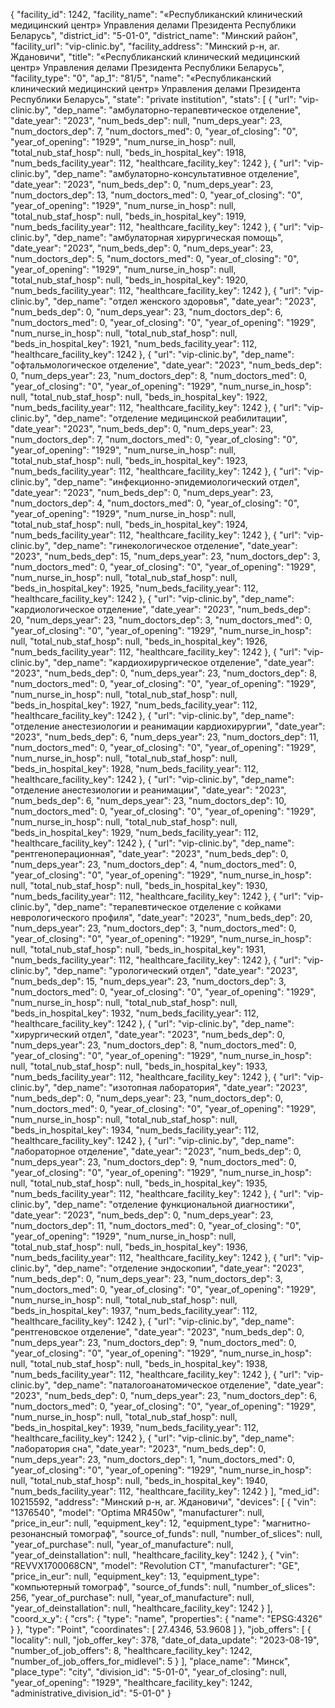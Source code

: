 {
    "facility_id": 1242,
    "facility_name": "«Республиканский клинический медицинский центр» Управления делами Президента Республики Беларусь",
    "district_id": "5-01-0",
    "district_name": "Минский район",
    "facility_url": "vip-clinic.by",
    "facility_address": "Минский р-н, аг. Ждановичи",
    "title": "«Республиканский клинический медицинский центр» Управления делами Президента Республики Беларусь",
    "facility_type": "0",
    "ap_1": "81\/5",
    "name": "«Республиканский клинический медицинский центр» Управления делами Президента Республики Беларусь",
    "state": "private institution",
    "stats": [
        {
            "url": "vip-clinic.by",
            "dep_name": "амбулаторно-терапевтическое отделение",
            "date_year": "2023",
            "num_beds_dep": null,
            "num_deps_year": 23,
            "num_doctors_dep": 7,
            "num_doctors_med": 0,
            "year_of_closing": "0",
            "year_of_opening": "1929",
            "num_nurse_in_hosp": null,
            "total_nub_staf_hosp": null,
            "beds_in_hospital_key": 1918,
            "num_beds_facility_year": 112,
            "healthcare_facility_key": 1242
        },
        {
            "url": "vip-clinic.by",
            "dep_name": "амбулаторно-консультативное отделение",
            "date_year": "2023",
            "num_beds_dep": 0,
            "num_deps_year": 23,
            "num_doctors_dep": 13,
            "num_doctors_med": 0,
            "year_of_closing": "0",
            "year_of_opening": "1929",
            "num_nurse_in_hosp": null,
            "total_nub_staf_hosp": null,
            "beds_in_hospital_key": 1919,
            "num_beds_facility_year": 112,
            "healthcare_facility_key": 1242
        },
        {
            "url": "vip-clinic.by",
            "dep_name": "амбулаторная хирургическая помощь",
            "date_year": "2023",
            "num_beds_dep": 0,
            "num_deps_year": 23,
            "num_doctors_dep": 5,
            "num_doctors_med": 0,
            "year_of_closing": "0",
            "year_of_opening": "1929",
            "num_nurse_in_hosp": null,
            "total_nub_staf_hosp": null,
            "beds_in_hospital_key": 1920,
            "num_beds_facility_year": 112,
            "healthcare_facility_key": 1242
        },
        {
            "url": "vip-clinic.by",
            "dep_name": "отдел женского здоровья",
            "date_year": "2023",
            "num_beds_dep": 0,
            "num_deps_year": 23,
            "num_doctors_dep": 6,
            "num_doctors_med": 0,
            "year_of_closing": "0",
            "year_of_opening": "1929",
            "num_nurse_in_hosp": null,
            "total_nub_staf_hosp": null,
            "beds_in_hospital_key": 1921,
            "num_beds_facility_year": 112,
            "healthcare_facility_key": 1242
        },
        {
            "url": "vip-clinic.by",
            "dep_name": "офтальмологическое отделение",
            "date_year": "2023",
            "num_beds_dep": 0,
            "num_deps_year": 23,
            "num_doctors_dep": 8,
            "num_doctors_med": 0,
            "year_of_closing": "0",
            "year_of_opening": "1929",
            "num_nurse_in_hosp": null,
            "total_nub_staf_hosp": null,
            "beds_in_hospital_key": 1922,
            "num_beds_facility_year": 112,
            "healthcare_facility_key": 1242
        },
        {
            "url": "vip-clinic.by",
            "dep_name": "отделение медицинской реабилитации",
            "date_year": "2023",
            "num_beds_dep": 0,
            "num_deps_year": 23,
            "num_doctors_dep": 7,
            "num_doctors_med": 0,
            "year_of_closing": "0",
            "year_of_opening": "1929",
            "num_nurse_in_hosp": null,
            "total_nub_staf_hosp": null,
            "beds_in_hospital_key": 1923,
            "num_beds_facility_year": 112,
            "healthcare_facility_key": 1242
        },
        {
            "url": "vip-clinic.by",
            "dep_name": "инфекционно-эпидемиологический отдел",
            "date_year": "2023",
            "num_beds_dep": 0,
            "num_deps_year": 23,
            "num_doctors_dep": 4,
            "num_doctors_med": 0,
            "year_of_closing": "0",
            "year_of_opening": "1929",
            "num_nurse_in_hosp": null,
            "total_nub_staf_hosp": null,
            "beds_in_hospital_key": 1924,
            "num_beds_facility_year": 112,
            "healthcare_facility_key": 1242
        },
        {
            "url": "vip-clinic.by",
            "dep_name": "гинекологическое отделение",
            "date_year": "2023",
            "num_beds_dep": 15,
            "num_deps_year": 23,
            "num_doctors_dep": 3,
            "num_doctors_med": 0,
            "year_of_closing": "0",
            "year_of_opening": "1929",
            "num_nurse_in_hosp": null,
            "total_nub_staf_hosp": null,
            "beds_in_hospital_key": 1925,
            "num_beds_facility_year": 112,
            "healthcare_facility_key": 1242
        },
        {
            "url": "vip-clinic.by",
            "dep_name": "кардиологическое отделение",
            "date_year": "2023",
            "num_beds_dep": 20,
            "num_deps_year": 23,
            "num_doctors_dep": 3,
            "num_doctors_med": 0,
            "year_of_closing": "0",
            "year_of_opening": "1929",
            "num_nurse_in_hosp": null,
            "total_nub_staf_hosp": null,
            "beds_in_hospital_key": 1926,
            "num_beds_facility_year": 112,
            "healthcare_facility_key": 1242
        },
        {
            "url": "vip-clinic.by",
            "dep_name": "кардиохирургическое отделение",
            "date_year": "2023",
            "num_beds_dep": 0,
            "num_deps_year": 23,
            "num_doctors_dep": 8,
            "num_doctors_med": 0,
            "year_of_closing": "0",
            "year_of_opening": "1929",
            "num_nurse_in_hosp": null,
            "total_nub_staf_hosp": null,
            "beds_in_hospital_key": 1927,
            "num_beds_facility_year": 112,
            "healthcare_facility_key": 1242
        },
        {
            "url": "vip-clinic.by",
            "dep_name": "отделение анестезиологии и реанимации кардиохирургии",
            "date_year": "2023",
            "num_beds_dep": 6,
            "num_deps_year": 23,
            "num_doctors_dep": 11,
            "num_doctors_med": 0,
            "year_of_closing": "0",
            "year_of_opening": "1929",
            "num_nurse_in_hosp": null,
            "total_nub_staf_hosp": null,
            "beds_in_hospital_key": 1928,
            "num_beds_facility_year": 112,
            "healthcare_facility_key": 1242
        },
        {
            "url": "vip-clinic.by",
            "dep_name": "отделение анестезиологии и реанимации",
            "date_year": "2023",
            "num_beds_dep": 6,
            "num_deps_year": 23,
            "num_doctors_dep": 10,
            "num_doctors_med": 0,
            "year_of_closing": "0",
            "year_of_opening": "1929",
            "num_nurse_in_hosp": null,
            "total_nub_staf_hosp": null,
            "beds_in_hospital_key": 1929,
            "num_beds_facility_year": 112,
            "healthcare_facility_key": 1242
        },
        {
            "url": "vip-clinic.by",
            "dep_name": "рентгеноперационная",
            "date_year": "2023",
            "num_beds_dep": 0,
            "num_deps_year": 23,
            "num_doctors_dep": 4,
            "num_doctors_med": 0,
            "year_of_closing": "0",
            "year_of_opening": "1929",
            "num_nurse_in_hosp": null,
            "total_nub_staf_hosp": null,
            "beds_in_hospital_key": 1930,
            "num_beds_facility_year": 112,
            "healthcare_facility_key": 1242
        },
        {
            "url": "vip-clinic.by",
            "dep_name": "терапевтическое отделение с койками неврологического профиля",
            "date_year": "2023",
            "num_beds_dep": 20,
            "num_deps_year": 23,
            "num_doctors_dep": 3,
            "num_doctors_med": 0,
            "year_of_closing": "0",
            "year_of_opening": "1929",
            "num_nurse_in_hosp": null,
            "total_nub_staf_hosp": null,
            "beds_in_hospital_key": 1931,
            "num_beds_facility_year": 112,
            "healthcare_facility_key": 1242
        },
        {
            "url": "vip-clinic.by",
            "dep_name": "урологический отдел",
            "date_year": "2023",
            "num_beds_dep": 15,
            "num_deps_year": 23,
            "num_doctors_dep": 3,
            "num_doctors_med": 0,
            "year_of_closing": "0",
            "year_of_opening": "1929",
            "num_nurse_in_hosp": null,
            "total_nub_staf_hosp": null,
            "beds_in_hospital_key": 1932,
            "num_beds_facility_year": 112,
            "healthcare_facility_key": 1242
        },
        {
            "url": "vip-clinic.by",
            "dep_name": "хирургический отдел",
            "date_year": "2023",
            "num_beds_dep": 0,
            "num_deps_year": 23,
            "num_doctors_dep": 8,
            "num_doctors_med": 0,
            "year_of_closing": "0",
            "year_of_opening": "1929",
            "num_nurse_in_hosp": null,
            "total_nub_staf_hosp": null,
            "beds_in_hospital_key": 1933,
            "num_beds_facility_year": 112,
            "healthcare_facility_key": 1242
        },
        {
            "url": "vip-clinic.by",
            "dep_name": "изотопная лаборатория",
            "date_year": "2023",
            "num_beds_dep": 0,
            "num_deps_year": 23,
            "num_doctors_dep": 0,
            "num_doctors_med": 0,
            "year_of_closing": "0",
            "year_of_opening": "1929",
            "num_nurse_in_hosp": null,
            "total_nub_staf_hosp": null,
            "beds_in_hospital_key": 1934,
            "num_beds_facility_year": 112,
            "healthcare_facility_key": 1242
        },
        {
            "url": "vip-clinic.by",
            "dep_name": "лабораторное отделение",
            "date_year": "2023",
            "num_beds_dep": 0,
            "num_deps_year": 23,
            "num_doctors_dep": 9,
            "num_doctors_med": 0,
            "year_of_closing": "0",
            "year_of_opening": "1929",
            "num_nurse_in_hosp": null,
            "total_nub_staf_hosp": null,
            "beds_in_hospital_key": 1935,
            "num_beds_facility_year": 112,
            "healthcare_facility_key": 1242
        },
        {
            "url": "vip-clinic.by",
            "dep_name": "отделение функциональной диагностики",
            "date_year": "2023",
            "num_beds_dep": 0,
            "num_deps_year": 23,
            "num_doctors_dep": 11,
            "num_doctors_med": 0,
            "year_of_closing": "0",
            "year_of_opening": "1929",
            "num_nurse_in_hosp": null,
            "total_nub_staf_hosp": null,
            "beds_in_hospital_key": 1936,
            "num_beds_facility_year": 112,
            "healthcare_facility_key": 1242
        },
        {
            "url": "vip-clinic.by",
            "dep_name": "отделение эндоскопии",
            "date_year": "2023",
            "num_beds_dep": 0,
            "num_deps_year": 23,
            "num_doctors_dep": 3,
            "num_doctors_med": 0,
            "year_of_closing": "0",
            "year_of_opening": "1929",
            "num_nurse_in_hosp": null,
            "total_nub_staf_hosp": null,
            "beds_in_hospital_key": 1937,
            "num_beds_facility_year": 112,
            "healthcare_facility_key": 1242
        },
        {
            "url": "vip-clinic.by",
            "dep_name": "рентгеновское отделение",
            "date_year": "2023",
            "num_beds_dep": 0,
            "num_deps_year": 23,
            "num_doctors_dep": 9,
            "num_doctors_med": 0,
            "year_of_closing": "0",
            "year_of_opening": "1929",
            "num_nurse_in_hosp": null,
            "total_nub_staf_hosp": null,
            "beds_in_hospital_key": 1938,
            "num_beds_facility_year": 112,
            "healthcare_facility_key": 1242
        },
        {
            "url": "vip-clinic.by",
            "dep_name": "паталогоанатомическое отделение",
            "date_year": "2023",
            "num_beds_dep": 0,
            "num_deps_year": 23,
            "num_doctors_dep": 6,
            "num_doctors_med": 0,
            "year_of_closing": "0",
            "year_of_opening": "1929",
            "num_nurse_in_hosp": null,
            "total_nub_staf_hosp": null,
            "beds_in_hospital_key": 1939,
            "num_beds_facility_year": 112,
            "healthcare_facility_key": 1242
        },
        {
            "url": "vip-clinic.by",
            "dep_name": "лаборатория сна",
            "date_year": "2023",
            "num_beds_dep": 0,
            "num_deps_year": 23,
            "num_doctors_dep": 1,
            "num_doctors_med": 0,
            "year_of_closing": "0",
            "year_of_opening": "1929",
            "num_nurse_in_hosp": null,
            "total_nub_staf_hosp": null,
            "beds_in_hospital_key": 1940,
            "num_beds_facility_year": 112,
            "healthcare_facility_key": 1242
        }
    ],
    "med_id": 10215592,
    "address": "Минский р-н, аг. Ждановичи",
    "devices": [
        {
            "vin": "1376540",
            "model": "Optima MR450w",
            "manufacturer": null,
            "price_in_eur": null,
            "equipment_key": 12,
            "equipment_type": "магнитно-резонансный томограф",
            "source_of_funds": null,
            "number_of_slices": null,
            "year_of_purchase": null,
            "year_of_manufacture": null,
            "year_of_deinstallation": null,
            "healthcare_facility_key": 1242
        },
        {
            "vin": "REVVX1700068CN",
            "model": "Revolution CT",
            "manufacturer": "GE",
            "price_in_eur": null,
            "equipment_key": 13,
            "equipment_type": "компьютерный томограф",
            "source_of_funds": null,
            "number_of_slices": 256,
            "year_of_purchase": null,
            "year_of_manufacture": null,
            "year_of_deinstallation": null,
            "healthcare_facility_key": 1242
        }
    ],
    "coord_x_y": {
        "crs": {
            "type": "name",
            "properties": {
                "name": "EPSG:4326"
            }
        },
        "type": "Point",
        "coordinates": [
            27.4346,
            53.9608
        ]
    },
    "job_offers": [
        {
            "locality": null,
            "job_offer_key": 378,
            "date_of_data_update": "2023-08-19",
            "number_of_job_offers": 8,
            "healthcare_facility_key": 1242,
            "number_of_job_offers_for_midlevel": 5
        }
    ],
    "place_name": "Минск",
    "place_type": "city",
    "division_id": "5-01-0",
    "year_of_closing": null,
    "year_of_opening": "1929",
    "healthcare_facility_key": 1242,
    "administrative_division_id": "5-01-0"
}